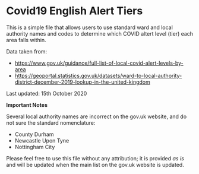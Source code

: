 # Covid19 English Alert Tiers

This is a simple file that allows users to use standard ward and local authority names and codes to determine which COVID altert level (tier) each area falls within.

Data taken from:

- https://www.gov.uk/guidance/full-list-of-local-covid-alert-levels-by-area  
- https://geoportal.statistics.gov.uk/datasets/ward-to-local-authority-district-december-2019-lookup-in-the-united-kingdom

Last updated: 15th October 2020

**Important Notes**

Several local authority names are incorrect on the gov.uk website, and do not sure the standard nomenclature:

- County Durham
- Newcastle Upon Tyne
- Nottingham City

Please feel free to use this file without any attribution; it is provided *as is* and will be updated when the main list on the gov.uk website is updated. 
